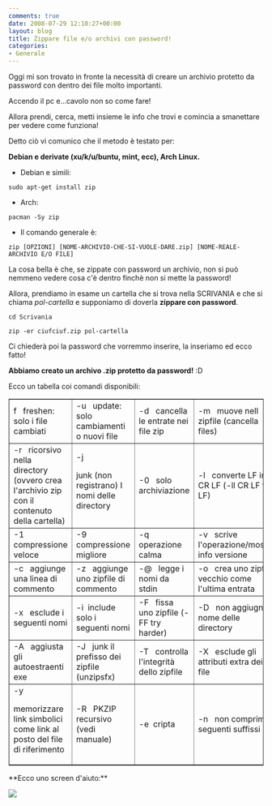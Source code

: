 ```yaml
---
comments: true
date: 2008-07-29 12:10:27+00:00
layout: blog
title: Zippare file e/o archivi con password!
categories:
- Generale
---
```


Oggi mi son trovato in fronte la necessità di creare un archivio protetto da password con dentro dei file molto importanti.

Accendo il pc e...cavolo non so come fare!

Allora prendi, cerca, metti insieme le info che trovi e comincia a smanettare per vedere come funziona!

Detto ciò vi comunico che il metodo è testato per:

**Debian e derivate (xu/k/u/buntu, mint, ecc), Arch Linux.**



	
  * Debian e simili:


`sudo apt-get install zip`



	
  * Arch:


`pacman -Sy zip`



	
  * Il comando generale è:


`zip [OPZIONI] [NOME-ARCHIVIO-CHE-SI-VUOLE-DARE.zip] [NOME-REALE-ARCHIVIO E/O FILE]`

La cosa bella è che, se zippate con password un archivio, non si può nemmeno vedere cosa c'è dentro finchè non si mette la password!

Allora, prendiamo in esame un cartella che si trova nella SCRIVANIA e che si chiama _pol-cartella_ e supponiamo di doverla **zippare con password**.

`cd Scrivania`

`zip -er ciufciuf.zip pol-cartella`

Ci chiederà poi la password che vorremmo inserire, la inseriamo ed ecco fatto!

**Abbiamo creato un archivo .zip protetto da password!** :D

Ecco un tabella coi comandi disponibili:
<table border="1" >
<tbody >
<tr >

<td >f   freshen: solo i file cambiati
</td>

<td >-u   update: solo cambiamenti o nuovi file
</td>

<td >-d   cancella le entrate nei file zip
</td>

<td >-m   muove nell zipfile (cancella files)
</td>
</tr>
<tr >

<td >-r   ricorsivo nella directory (ovvero crea l'archivio zip con il contenuto della cartella)
</td>

<td >-j


junk (non registrano) I nomi delle directory

</td>

<td >-0   solo archiviazione
</td>

<td >-l   converte LF in CR LF (-ll CR LF to LF)
</td>
</tr>
<tr >

<td >-1   compressione veloce
</td>

<td >-9   compressione migliore
</td>

<td >-q   operazione calma
</td>

<td >-v   scrive l'operazione/mostra info versione
</td>
</tr>
<tr >

<td >-c   aggiunge una linea di commento
</td>

<td >-z   aggiunge uno zipfile di commento
</td>

<td >-@   legge i nomi da stdin
</td>

<td >-o   crea uno zipfile vecchio come l'ultima entrata
</td>
</tr>
<tr >

<td >-x   esclude i seguenti nomi
</td>

<td >-i  include solo i seguenti nomi
</td>

<td >-F   fissa uno zipfile (-FF try harder)
</td>

<td >-D   non aggiugne il nome delle directory
</td>
</tr>
<tr >

<td >-A   aggiusta gli autoestraenti exe
</td>

<td >-J   junk il prefisso dei zipfile (unzipsfx)
</td>

<td >-T   controlla l'integrità dello zipfile
</td>

<td >-X   esclude gli attributi extra dei file
</td>
</tr>
<tr >

<td >-y


memorizzare link simbolici come link al posto del file di riferimento

</td>

<td >-R   PKZIP recursivo (vedi manuale)
</td>

<td >-e  cripta
</td>

<td >-n   non comprime i seguenti suffissi
</td>
</tr>
</tbody></table>
**Ecco uno screen d'aiuto:**

[![](http://www.allfreeportal.com/imghost/thumbs/741553Schermata.png)](http://www.allfreeportal.com/imghost/viewer.php?id=741553Schermata.png)
